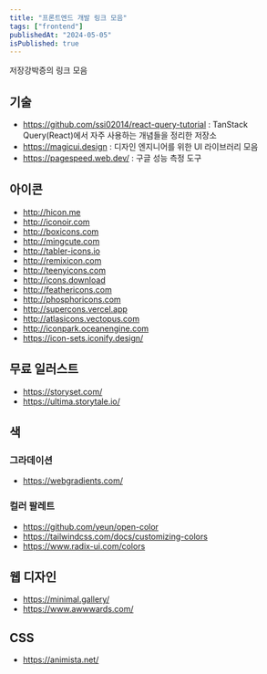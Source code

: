 ```yaml
---
title: "프론트엔드 개발 링크 모음"
tags: ["frontend"]
publishedAt: "2024-05-05"
isPublished: true
---
```


저장강박증의 링크 모음

## 기술

- https://github.com/ssi02014/react-query-tutorial : TanStack Query(React)에서 자주 사용하는 개념들을 정리한 저장소
- https://magicui.design : 디자인 엔지니어를 위한 UI 라이브러리 모음
- https://pagespeed.web.dev/ : 구글 성능 측정 도구

## 아이콘

- http://hicon.me
- http://iconoir.com
- http://boxicons.com
- http://mingcute.com
- http://tabler-icons.io
- http://remixicon.com
- http://teenyicons.com
- http://icons.download
- http://feathericons.com
- http://phosphoricons.com
- http://supercons.vercel.app
- http://atlasicons.vectopus.com
- http://iconpark.oceanengine.com
- https://icon-sets.iconify.design/

## 무료 일러스트

- https://storyset.com/
- https://ultima.storytale.io/

## 색

### 그라데이션

- https://webgradients.com/

### 컬러 팔레트

- https://github.com/yeun/open-color
- https://tailwindcss.com/docs/customizing-colors
- https://www.radix-ui.com/colors

## 웹 디자인

- https://minimal.gallery/
- https://www.awwwards.com/

## CSS

- https://animista.net/
